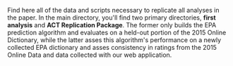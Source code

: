 Find here all of the data and scripts necessary to replicate all analyses in the paper. In the main directory, you'll find two primary directories, **first analysis** and **ACT Replication Package**. The former only builds the EPA prediction algorithm and evaluates on a held-out portion of the 2015 Online Dictionary, while the latter asses this algorithm's performance on a newly collected EPA dictionary and asses consistency in ratings from the 2015 Online Data and data collected with our web application.
